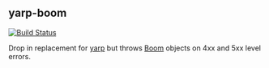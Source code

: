yarp-boom
---------
[![Build Status](https://travis-ci.org/vinli/yarp-boom.svg?branch=master)](https://travis-ci.org/vinli/yarp-boom)

Drop in replacement for [yarp](https://github.com/dialexa/yarp) but throws [Boom](https://github.com/hapijs/boom) objects on 4xx and 5xx level errors.
